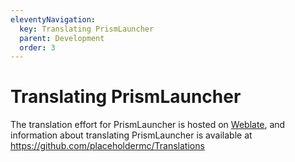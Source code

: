 ```yaml
---
eleventyNavigation:
  key: Translating PrismLauncher
  parent: Development
  order: 3
--- 
```


# Translating PrismLauncher

The translation effort for PrismLauncher is hosted on [Weblate](https://hosted.weblate.org/projects/prismlauncher/prismlauncher/), and information about translating PrismLauncher is available at <https://github.com/placeholdermc/Translations>
